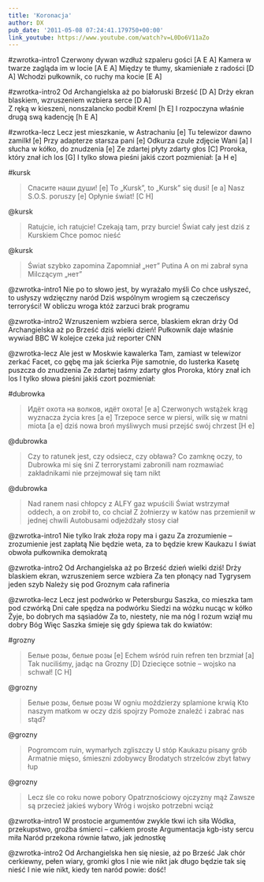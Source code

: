```yaml
---
title: 'Koronacja'
author: DX
pub_date: '2011-05-08 07:24:41.179750+00:00'
link_youtube: https://www.youtube.com/watch?v=L0Do6V11aZo
---
```


#zwrotka-intro1
Czerwony dywan wzdłuż szpaleru gości [A E A]
Kamera w twarze zagląda im w locie [A E A]
Między te tłumy, skamieniałe z radości [D A]
Wchodzi pułkownik, co ruchy ma kocie [E A]

#zwrotka-intro2
Od Archangielska aż po białoruski Brześć [D A]
Drży ekran blaskiem, wzruszeniem wzbiera serce [D A]  
Z ręką w kieszeni, nonszalancko podbił Kreml [h E]
I rozpoczyna właśnie drugą swą kadencję [h E A]

#zwrotka-lecz
Lecz jest mieszkanie, w Astrachaniu [e]
Tu telewizor dawno zamilkł [e]
Przy adapterze starsza pani [e]
Odkurza czule zdjęcie Wani [a]
I słucha w kółko, do znudzenia [e]
Ze zdartej płyty zdarty głos [C]
Proroka, który znał ich los [G]
I tylko słowa pieśni jakiś czort pozmieniał: [a H e]

#kursk
>Спасите наши души! [e]
>To „Kursk”, to „Kursk” się dusi! [e a]
>Nasz S.O.S. poruszy [e]
>Opłynie świat! [C H]

@kursk
>Ratujcie, ich ratujcie!
>Czekają tam, przy burcie!
>Świat cały jest dziś z Kurskiem
>Chce pomoc nieść

@kursk
>Świat szybko zapomina
>Zapomniał  „нет” Putina
>A on mi zabrał syna
>Milczącym „нет”

@zwrotka-intro1
Nie po to słowo jest, by wyrażało myśli
Co chce usłyszeć, to usłyszy wdzięczny naród
Dziś wspólnym wrogiem są czeczeńscy terroryści!
W obliczu wroga któż zarzuci brak programu

@zwrotka-intro2
Wzruszeniem wzbiera serce, blaskiem ekran drży
Od Archangielska aż po Brześć dziś wielki dzień!
Pułkownik daje właśnie wywiad BBC
W kolejce czeka już reporter CNN

@zwrotka-lecz
Ale jest w Moskwie kawalerka
Tam, zamiast w telewizor zerkać
Facet, co gębę ma jak ścierka
Pije samotnie, do lusterka
Kasetę puszcza do znudzenia
Ze zdartej taśmy zdarty głos
Proroka, który znał ich los
I tylko słowa pieśni jakiś czort pozmieniał:

#dubrowka
>Идёт охота на волков, идёт охота! [e a]
>Czerwonych wstążek krąg wyznacza życia kres [a e]
>Trzepoce serce w piersi, wilk się w matni miota [a e]
>dziś nowa broń myśliwych musi przejść swój chrzest [H e]

@dubrowka
>Czy to ratunek jest, czy odsiecz, czy obława?
>Co zamknę oczy, to Dubrowka mi się śni
>Z terrorystami zabronili nam rozmawiać
>zakładnikami nie przejmował się tam nikt

@dubrowka
>Nad ranem nasi chłopcy z ALFY gaz wpuścili
>Świat wstrzymał oddech, a on zrobił to, co chciał
>Z żołnierzy w katów nas przemienił w jednej chwili 
>Autobusami odjeżdżały stosy ciał

@zwrotka-intro1
Nie tylko Irak złoża ropy ma i gazu
Za zrozumienie – zrozumienie jest zapłatą
Nie będzie weta, za to będzie krew Kaukazu
I świat obwoła pułkownika demokratą

@zwrotka-intro2
Od Archangielska aż po Brześć dzień wielki dziś!
Drży blaskiem ekran, wzruszeniem serce wzbiera
Za ten płonący nad Tygrysem jeden szyb
Należy się pod Groznym cała rafineria

@zwrotka-lecz
Lecz jest podwórko w Petersburgu
Saszka, co mieszka tam pod czwórką
Dni całe spędza na podwórku
Siedzi na wózku nucąc w kółko
Żyje, bo dobrych ma sąsiadów
Za to, niestety, nie ma nóg
I rozum wziął mu dobry Bóg
Więc Saszka śmieje się gdy śpiewa tak do kwiatów:

#grozny
>Белые розы, белые розы [e]
>Echem wśród ruin refren ten brzmiał [a] 
>Tak nuciliśmy, jadąc na Grozny [D]
>Dziecięce sotnie – wojsko na schwał! [C H]

@grozny
>Белые розы, белые розы
>W ogniu moździerzy splamione krwią
>Kto naszym matkom w oczy dziś spojrzy
>Pomoże znaleźć i zabrać nas stąd?

@grozny
>Pogromcom ruin, wymarłych zgliszczy
>U stóp Kaukazu pisany grób
>Armatnie mięso, śmieszni zdobywcy
>Brodatych strzelców zbyt łatwy łup

@grozny
>Lecz śle co roku nowe pobory
>Opatrznościowy ojczyzny mąż
>Zawsze są przecież jakieś wybory
>Wróg i wojsko potrzebni wciąż

@zwrotka-intro1
W prostocie argumentów zwykle tkwi ich siła
Wódka, przekupstwo, groźba śmierci – całkiem proste
Argumentacja kgb-isty sercu miła
Naród przekona równie łatwo, jak jednostkę

@zwrotka-intro2
Od Archangielska hen się niesie, aż po Brześć
Jak chór cerkiewny, pełen wiary, gromki głos
I nie wie nikt jak długo będzie tak się nieść
I nie wie nikt, kiedy ten naród powie: dość!